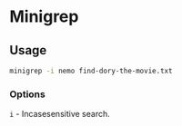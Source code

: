 # Minigrep

## Usage
```sh
minigrep -i nemo find-dory-the-movie.txt
```

### Options

`i` - Incasesensitive search.

